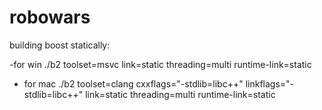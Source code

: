 robowars
========

building boost statically:

  -for win
./b2 toolset=msvc link=static threading=multi runtime-link=static

  - for mac
./b2 toolset=clang cxxflags="-stdlib=libc++" linkflags="-stdlib=libc++" link=static threading=multi runtime-link=static
